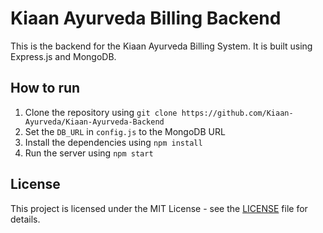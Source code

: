 # Kiaan Ayurveda Billing Backend

This is the backend for the Kiaan Ayurveda Billing System. It is built using Express.js and MongoDB.

## How to run

1. Clone the repository using `git clone https://github.com/Kiaan-Ayurveda/Kiaan-Ayurveda-Backend`
2. Set the `DB_URL` in `config.js` to the MongoDB URL
3. Install the dependencies using `npm install`
4. Run the server using `npm start`

## License

This project is licensed under the MIT License - see the [LICENSE](LICENSE) file for details.
